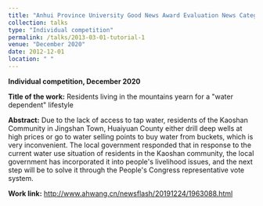 ```yaml
---
title: "Anhui Province University Good News Award Evaluation News Category Second Prize"
collection: talks
type: "Individual competition"
permalink: /talks/2013-03-01-tutorial-1
venue: "December 2020"
date: 2012-12-01
location: " "
---
```


**Individual competition, December 2020**

**Title of the work:** Residents living in the mountains yearn for a "water dependent" lifestyle

**Abstract:** Due to the lack of access to tap water, residents of the Kaoshan Community in Jingshan Town, Huaiyuan County either drill deep wells at high prices or go to water selling points to buy water from buckets, which is very inconvenient. The local government responded that in response to the current water use situation of residents in the Kaoshan community, the local government has incorporated it into people's livelihood issues, and the next step will be to solve it through the People's Congress representative vote system.

**Work link:** http://www.ahwang.cn/newsflash/20191224/1963088.html
